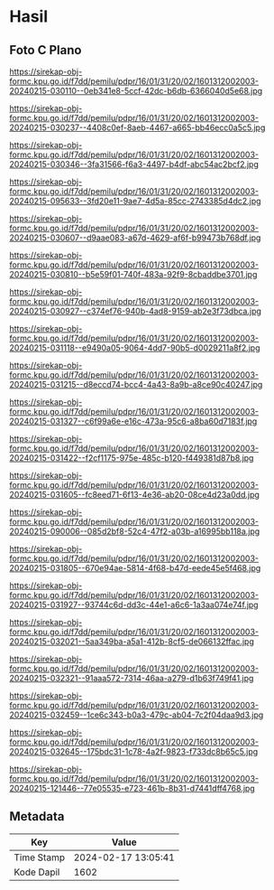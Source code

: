 # Hasil

## Foto C Plano

https://sirekap-obj-formc.kpu.go.id/f7dd/pemilu/pdpr/16/01/31/20/02/1601312002003-20240215-030110--0eb341e8-5ccf-42dc-b6db-6366040d5e68.jpg

https://sirekap-obj-formc.kpu.go.id/f7dd/pemilu/pdpr/16/01/31/20/02/1601312002003-20240215-030237--4408c0ef-8aeb-4467-a665-bb46ecc0a5c5.jpg

https://sirekap-obj-formc.kpu.go.id/f7dd/pemilu/pdpr/16/01/31/20/02/1601312002003-20240215-030346--3fa31566-f6a3-4497-b4df-abc54ac2bcf2.jpg

https://sirekap-obj-formc.kpu.go.id/f7dd/pemilu/pdpr/16/01/31/20/02/1601312002003-20240215-095633--3fd20e11-9ae7-4d5a-85cc-2743385d4dc2.jpg

https://sirekap-obj-formc.kpu.go.id/f7dd/pemilu/pdpr/16/01/31/20/02/1601312002003-20240215-030607--d9aae083-a67d-4629-af6f-b99473b768df.jpg

https://sirekap-obj-formc.kpu.go.id/f7dd/pemilu/pdpr/16/01/31/20/02/1601312002003-20240215-030810--b5e59f01-740f-483a-92f9-8cbaddbe3701.jpg

https://sirekap-obj-formc.kpu.go.id/f7dd/pemilu/pdpr/16/01/31/20/02/1601312002003-20240215-030927--c374ef76-940b-4ad8-9159-ab2e3f73dbca.jpg

https://sirekap-obj-formc.kpu.go.id/f7dd/pemilu/pdpr/16/01/31/20/02/1601312002003-20240215-031118--e9490a05-9064-4dd7-90b5-d0029211a8f2.jpg

https://sirekap-obj-formc.kpu.go.id/f7dd/pemilu/pdpr/16/01/31/20/02/1601312002003-20240215-031215--d8eccd74-bcc4-4a43-8a9b-a8ce90c40247.jpg

https://sirekap-obj-formc.kpu.go.id/f7dd/pemilu/pdpr/16/01/31/20/02/1601312002003-20240215-031327--c6f99a6e-e16c-473a-95c6-a8ba60d7183f.jpg

https://sirekap-obj-formc.kpu.go.id/f7dd/pemilu/pdpr/16/01/31/20/02/1601312002003-20240215-031422--f2cf1175-975e-485c-b120-f449381d87b8.jpg

https://sirekap-obj-formc.kpu.go.id/f7dd/pemilu/pdpr/16/01/31/20/02/1601312002003-20240215-031605--fc8eed71-6f13-4e36-ab20-08ce4d23a0dd.jpg

https://sirekap-obj-formc.kpu.go.id/f7dd/pemilu/pdpr/16/01/31/20/02/1601312002003-20240215-090006--085d2bf8-52c4-47f2-a03b-a16995bb118a.jpg

https://sirekap-obj-formc.kpu.go.id/f7dd/pemilu/pdpr/16/01/31/20/02/1601312002003-20240215-031805--670e94ae-5814-4f68-b47d-eede45e5f468.jpg

https://sirekap-obj-formc.kpu.go.id/f7dd/pemilu/pdpr/16/01/31/20/02/1601312002003-20240215-031927--93744c6d-dd3c-44e1-a6c6-1a3aa074e74f.jpg

https://sirekap-obj-formc.kpu.go.id/f7dd/pemilu/pdpr/16/01/31/20/02/1601312002003-20240215-032021--5aa349ba-a5a1-412b-8cf5-de066132ffac.jpg

https://sirekap-obj-formc.kpu.go.id/f7dd/pemilu/pdpr/16/01/31/20/02/1601312002003-20240215-032321--91aaa572-7314-46aa-a279-d1b63f749f41.jpg

https://sirekap-obj-formc.kpu.go.id/f7dd/pemilu/pdpr/16/01/31/20/02/1601312002003-20240215-032459--1ce6c343-b0a3-479c-ab04-7c2f04daa9d3.jpg

https://sirekap-obj-formc.kpu.go.id/f7dd/pemilu/pdpr/16/01/31/20/02/1601312002003-20240215-032645--175bdc31-1c78-4a2f-9823-f733dc8b65c5.jpg

https://sirekap-obj-formc.kpu.go.id/f7dd/pemilu/pdpr/16/01/31/20/02/1601312002003-20240215-121446--77e05535-e723-461b-8b31-d7441dff4768.jpg


## Metadata

| Key        | Value               |
| ---------- | ------------------- |
| Time Stamp | 2024-02-17 13:05:41 |
| Kode Dapil | 1602                |



